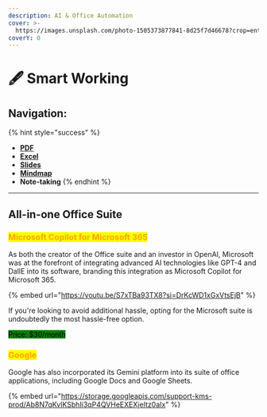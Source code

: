 ```yaml
---
description: AI & Office Automation
cover: >-
  https://images.unsplash.com/photo-1505373877841-8d25f7d46678?crop=entropy&cs=srgb&fm=jpg&ixid=M3wxOTcwMjR8MHwxfHNlYXJjaHwyfHxwb3dlcnBvaW50fGVufDB8fHx8MTcxODYwMDYzOXww&ixlib=rb-4.0.3&q=85
coverY: 0
---
```


# 🖋️ Smart Working

## Navigation:

{% hint style="success" %}
* [**PDF**](pdf.md)
* [**Excel**](excel.md)
* [**Slides**](slides.md)
* [**Mindmap**](mindmap.md)
* **Note-taking**
{% endhint %}

***

## All-in-one Office Suite

### <mark style="color:orange;">Microsoft Copilot for Microsoft 365</mark>

As both the creator of the Office suite and an investor in OpenAI, Microsoft was at the forefront of integrating advanced AI technologies like GPT-4 and DallE into its software, branding this integration as Microsoft Copilot for Microsoft 365.

{% embed url="https://youtu.be/S7xTBa93TX8?si=DrKcWD1xGxVtsEjB" %}

If you're looking to avoid additional hassle, opting for the Microsoft suite is undoubtedly the most hassle-free option.

<mark style="background-color:green;">Price: $30/month</mark>

### <mark style="color:orange;">Google</mark>&#x20;

Google has also incorporated its Gemini platform into its suite of office applications, including Google Docs and Google Sheets.

{% embed url="https://storage.googleapis.com/support-kms-prod/Ab8N7qKvlKSbhIi3qP4QVHeEXEXjeItz0aIx" %}





